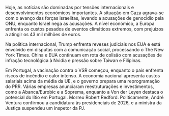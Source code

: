 Hoje, as notícias são dominadas por tensões internacionais e desenvolvimentos económicos importantes. A situação em Gaza agrava-se com o avanço das forças israelitas, levando a acusações de genocídio pela ONU, enquanto Israel nega as acusações. A nível económico, a Europa enfrenta os custos pesados de eventos climáticos extremos, com prejuízos a atingir os 43 mil milhões de euros.

Na política internacional, Trump enfrenta reveses judiciais nos EUA e está envolvido em disputas com a comunicação social, processando o The New York Times. China e EUA continuam em rota de colisão com acusações de infração tecnológica à Nvidia e pressão sobre Taiwan e Filipinas.

Em Portugal, a vacinação contra o VSR começou, enquanto o país enfrenta riscos de incêndio e calor intenso. A economia nacional apresenta custos salariais acima da média da UE, e o governo prepara uma reprogramação do PRR. Várias empresas anunciaram reestruturações e investimentos, como a Abanca/Eurobic e a Soprema, enquanto a Von der Leyen destaca o potencial do lítio em Portugal. Morreu Robert Redford. Politicamente, André Ventura confirmou a candidatura às presidenciais de 2026, e a ministra da Justiça suspendeu um inspetor da PJ.